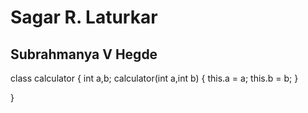 # Sagar R. Laturkar
## Subrahmanya V Hegde

class calculator
{
    int a,b;
    calculator(int a,int b)
    {
        this.a = a;
        this.b = b;
    }

}